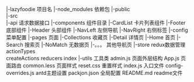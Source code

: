 |-lazyfoodie 项目名
    |-node_modules  依赖包
    |-public  
    |-src  
        |-api   请求数据接口 
        |-components    组件目录
            |-CardList      卡片列表组件
            |-Footer        底部组件
            |-Header        头部组件
            |-NavLeft       左侧导航
            |-NavRight      右侧标签
        |-config        菜单配置
        |-pages         页面
            |-Collections   收藏页
            |-Detail        详情页
            |-Home          首页
            |-Search        搜索页
            |-NoMatch       无数据页
            |-。。。        其他导航页
        |-store         redux数据管理
            actionTypes  
            createActions
            reducers
            index
        |-utils         工具类
        admin.js        页面外层结构
        App.js          页面路由
        common.less     页面样式
        reset.css       重置样式
        index.js        入口文件
    config-overrides.js     antd主题设置
    packjon.json            全局配置
    README.md               readme文件

